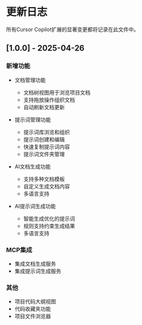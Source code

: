 # 更新日志

所有Cursor Copilot扩展的显著变更都将记录在此文件中。

## [1.0.0] - 2025-04-26

### 新增功能

- 文档管理功能
  - 文档树视图用于浏览项目文档
  - 支持拖放操作组织文档
  - 自动刷新文档更新

- 提示词管理功能
  - 提示词库浏览和组织
  - 提示词创建和编辑
  - 快速复制提示词内容
  - 提示词文件夹管理

- AI文档生成功能
  - 支持多种文档模板
  - 自定义生成文档内容
  - 多语言支持

- AI提示词生成功能
  - 智能生成优化的提示词
  - 规则支持约束生成结果
  - 多语言支持

### MCP集成

- 集成文档生成服务
- 集成提示词生成服务

### 其他

- 项目代码大纲视图
- 代码收藏夹功能
- 项目文件浏览器

